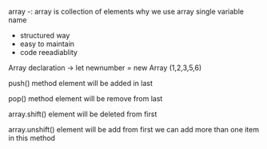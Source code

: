 array -: array is  collection of elements 
why we use array
single variable name 
- structured way
- easy to maintain
- code reeadiablity

Array declaration ->
let newnumber = new Array (1,2,3,5,6)

push() method 
element will be added in last

pop() method 
element will be remove  from last

array.shift()
element will be deleted from first

array.unshift()
element will be add from first
we can add more than one item in this method